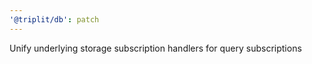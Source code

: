 ```yaml
---
'@triplit/db': patch
---
```


Unify underlying storage subscription handlers for query subscriptions

